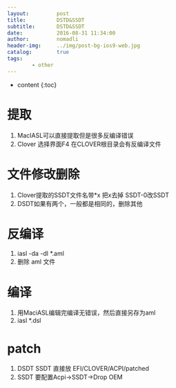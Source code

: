 ```yaml
---
layout:         post
title:          DSTD&SSDT
subtitle:       DSTD&SSDT
date:           2016-08-31 11:34:00
author:         nomadli
header-img:     ../img/post-bg-ios9-web.jpg
catalog:        true
tags:
        - other
---
```


* content
{:toc}

# 提取
1.  MacIASL可以直接提取但是很多反编译错误
2.  Clover 选择界面F4 在CLOVER根目录会有反编译文件

# 文件修改删除
01. Clover提取的SSDT文件名带*x 把x去掉 SSDT-0改SSDT 
02. DSDT如果有两个，一般都是相同的，删除其他 

# 反编译
01. iasl -da -dl *.aml
02. 删除 aml 文件

# 编译
01. 用MaciASL编辑完编译无错误，然后直接另存为aml
02. iasl *.dsl

# patch
01. DSDT SSDT 直接放 EFI/CLOVER/ACPI/patched
02. SSDT 要配置Acpi->SSDT->Drop OEM    


